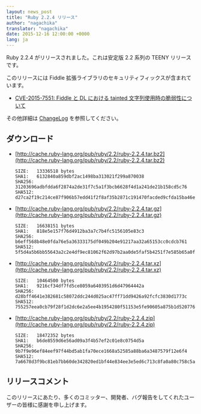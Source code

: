 ```yaml
---
layout: news_post
title: "Ruby 2.2.4 リリース"
author: "nagachika"
translator: "nagachika"
date: 2015-12-16 12:00:00 +0000
lang: ja
---
```


Ruby 2.2.4 がリリースされました。これは安定版 2.2 系列の TEENY リリースです。

このリリースには Fiddle 拡張ライブラリのセキュリティフィックスが含まれています。

* [CVE-2015-7551: Fiddle と DL における tainted 文字列使用時の脆弱性について](https://www.ruby-lang.org/ja/news/2015/12/16/unsafe-tainted-string-usage-in-fiddle-and-dl-cve-2015-7551/)

その他詳細は [ChangeLog](http://svn.ruby-lang.org/repos/ruby/tags/v2_2_4/ChangeLog) を参照してください。

## ダウンロード

* [http://cache.ruby-lang.org/pub/ruby/2.2/ruby-2.2.4.tar.bz2](http://cache.ruby-lang.org/pub/ruby/2.2/ruby-2.2.4.tar.bz2)

      SIZE:   13336518 bytes
      SHA1:   6132840a859dbf2ac1498ba313021f299a870038
      SHA256: 31203696adbfdda6f2874a2de31f7c5a1f3bcb6628f4d1a241de21b158cd5c76
      SHA512: d27ca2f19c214ce87f906b57edd41f2f8af35b2871c191470facded9cfda15ba46e5c3bc7d5540225a38da6bd65050fcc8aaa4ffbadbb6bf7dc891c1821da0df

* [http://cache.ruby-lang.org/pub/ruby/2.2/ruby-2.2.4.tar.gz](http://cache.ruby-lang.org/pub/ruby/2.2/ruby-2.2.4.tar.gz)

      SIZE:   16638151 bytes
      SHA1:   818e5e157f76d4912ba3a7c7b4fc5156105e83c3
      SHA256: b6eff568b48e0fda76e5a36333175df049b204e91217aa32a65153cc0cdcb761
      SHA512: 5f5d4a5b6bb55643a2c2e4df9ec81062f62d97b2aa0de5faf5b4251f7e585b65a0ff07b4edf23c0969525e36916a132362f8349b6ab441ced8a86d0337532832

* [http://cache.ruby-lang.org/pub/ruby/2.2/ruby-2.2.4.tar.xz](http://cache.ruby-lang.org/pub/ruby/2.2/ruby-2.2.4.tar.xz)

      SIZE:   10464500 bytes
      SHA1:   9216cf34df7fd5ce8059a6403951d6d47964442a
      SHA256: d28bff4641e382681c58072ddc244d025ac47ff71dd9426a92fcfc3830d1773c
      SHA512: 755257eea0cb79f28f1d2dc6e2a5ee4b1954280f51153e5fe90605a875b1d52077660b87e4e04d11552591a1f60a1241e4c70056f073a217b3bad896f64780da

* [http://cache.ruby-lang.org/pub/ruby/2.2/ruby-2.2.4.zip](http://cache.ruby-lang.org/pub/ruby/2.2/ruby-2.2.4.zip)

      SIZE:   18472352 bytes
      SHA1:   b6de8559d6e56ad09a3f4b57ef2c01e8c0754d5a
      SHA256: 9b7f9e96ef84eef97f44bd5ab1fa70ece1668a52585a88ba6a3487579f12e6f4
      SHA512: 7a6678d3f9bc81eb7bb60de342820ed1bf44e834ee3e5ed6c713c8fa0a80c758c5a5260f17aa5ceae32e1f180187c9cb4e278e9fc6a7b8ad4386f9261426ad5b

## リリースコメント

このリリースにあたり、多くのコミッター、開発者、バグ報告をしてくれたユーザーの皆様に感謝を申し上げます。
